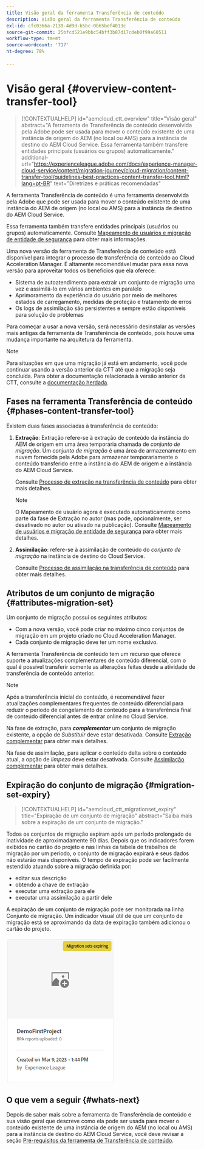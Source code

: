 ```yaml
---
title: Visão geral da ferramenta Transferência de conteúdo
description: Visão geral da ferramenta Transferência de conteúdo
exl-id: cfc0366a-2139-4d9d-b5bc-0b65bef4013c
source-git-commit: 25bfcd521e9bbc54bff3b87d17cdeb0f99a68511
workflow-type: tm+mt
source-wordcount: '717'
ht-degree: 78%

---
```


# Visão geral {#overview-content-transfer-tool}

>[!CONTEXTUALHELP]
>id="aemcloud_ctt_overview"
>title="Visão geral"
>abstract="A ferramenta de Transferência de conteúdo desenvolvida pela Adobe pode ser usada para mover o conteúdo existente de uma instância de origem do AEM (no local ou AMS) para a instância de destino do AEM Cloud Service. Essa ferramenta também transfere entidades principais (usuários ou grupos) automaticamente."
>additional-url="https://experienceleague.adobe.com/docs/experience-manager-cloud-service/content/migration-journey/cloud-migration/content-transfer-tool/guidelines-best-practices-content-transfer-tool.html?lang=pt-BR" text="Diretrizes e práticas recomendadas"

A ferramenta Transferência de conteúdo é uma ferramenta desenvolvida pela Adobe que pode ser usada para mover o conteúdo existente de uma instância do AEM de origem (no local ou AMS) para a instância de destino do AEM Cloud Service.

Essa ferramenta também transfere entidades principais (usuários ou grupos) automaticamente.  Consulte [Mapeamento de usuários e migração de entidade de segurança](/help/journey-migration/content-transfer-tool/using-content-transfer-tool/user-mapping-and-migration.md) para obter mais informações.

Uma nova versão da ferramenta de Transferência de conteúdo está disponível para integrar o processo de transferência de conteúdo ao Cloud Acceleration Manager. É altamente recomendável mudar para essa nova versão para aproveitar todos os benefícios que ela oferece:

* Sistema de autoatendimento para extrair um conjunto de migração uma vez e assimilá-lo em vários ambientes em paralelo
* Aprimoramento da experiência do usuário por meio de melhores estados de carregamento, medidas de proteção e tratamento de erros
* Os logs de assimilação são persistentes e sempre estão disponíveis para solução de problemas

Para começar a usar a nova versão, será necessário desinstalar as versões mais antigas da ferramenta de Transferência de conteúdo, pois houve uma mudança importante na arquitetura da ferramenta.

>[!NOTE]
>
> Para situações em que uma migração já está em andamento, você pode continuar usando a versão anterior da CTT até que a migração seja concluída. Para obter a documentação relacionada à versão anterior da CTT, consulte a [documentação herdada](/help/journey-migration/content-transfer-tool/ctt-legacy/overview-content-transfer-tool-legacy.md).

## Fases na ferramenta Transferência de conteúdo {#phases-content-transfer-tool}

Existem duas fases associadas à transferência de conteúdo:

1. **Extração**: Extração refere-se à extração de conteúdo da instância do AEM de origem em uma área temporária chamada de *conjunto de migração*. Um *conjunto de migração* é uma área de armazenamento em nuvem fornecida pela Adobe para armazenar temporariamente o conteúdo transferido entre a instância do AEM de origem e a instância do AEM Cloud Service.

   Consulte [Processo de extração na transferência de conteúdo](/help/journey-migration/content-transfer-tool/using-content-transfer-tool/extracting-content.md) para obter mais detalhes.

   >[!NOTE]
   >O Mapeamento de usuário agora é executado automaticamente como parte da fase de Extração no autor (mas pode, opcionalmente, ser desativado no autor ou ativado na publicação). Consulte [Mapeamento de usuários e migração de entidade de segurança](/help/journey-migration/content-transfer-tool/using-content-transfer-tool/user-mapping-and-migration.md) para obter mais detalhes.

1. **Assimilação**: refere-se à assimilação de conteúdo do *conjunto de migração* na instância de destino do Cloud Service.

   Consulte [Processo de assimilação na transferência de conteúdo](/help/journey-migration/content-transfer-tool/using-content-transfer-tool/ingesting-content.md) para obter mais detalhes.

## Atributos de um conjunto de migração {#attributes-migration-set}

Um conjunto de migração possui os seguintes atributos:

* Com a nova versão, você pode criar no máximo cinco conjuntos de migração em um projeto criado no Cloud Acceleration Manager.
* Cada conjunto de migração deve ter um nome exclusivo.

A ferramenta Transferência de conteúdo tem um recurso que oferece suporte a atualizações complementares de conteúdo diferencial, com o qual é possível transferir somente as alterações feitas desde a atividade de transferência de conteúdo anterior.

>[!NOTE]
>Após a transferência inicial do conteúdo, é recomendável fazer atualizações complementares frequentes de conteúdo diferencial para reduzir o período de congelamento de conteúdo para a transferência final de conteúdo diferencial antes de entrar online no Cloud Service.

Na fase de extração, para ***complementar*** um conjunto de migração existente, a opção de *Substituir* deve estar desativada. Consulte [Extração complementar](/help/journey-migration/content-transfer-tool/using-content-transfer-tool/extracting-content.md#top-up-extraction-process) para obter mais detalhes.

Na fase de assimilação, para aplicar o conteúdo delta sobre o conteúdo atual, a opção de *limpeza* deve estar desativada. Consulte [Assimilação complementar](/help/journey-migration/content-transfer-tool/using-content-transfer-tool/ingesting-content.md#top-up-ingestion-process) para obter mais detalhes.

## Expiração do conjunto de migração {#migration-set-expiry}

>[!CONTEXTUALHELP]
>id="aemcloud_ctt_migrationset_expiry"
>title="Expiração de um conjunto de migração"
>abstract="Saiba mais sobre a expiração de um conjunto de migração."

Todos os conjuntos de migração expiram após um período prolongado de inatividade de aproximadamente 90 dias. Depois que os indicadores forem exibidos no cartão do projeto e nas linhas da tabela de trabalhos de migração por um período, o conjunto de migração expirará e seus dados não estarão mais disponíveis. O tempo de expiração pode ser facilmente estendido atuando sobre a migração definida por:

* editar sua descrição
* obtendo a chave de extração
* executar uma extração para ele
* executar uma assimilação a partir dele

A expiração de um conjunto de migração pode ser monitorada na linha Conjunto de migração. Um indicador visual útil de que um conjunto de migração está se aproximando da data de expiração também adicionou o cartão do projeto.

![imagem](/help/journey-migration/content-transfer-tool/assets-ctt/cttcam29.png)


## O que vem a seguir {#whats-next}

Depois de saber mais sobre a ferramenta de Transferência de conteúdo e sua visão geral que descreve como ela pode ser usada para mover o conteúdo existente de uma instância de origem do AEM (no local ou AMS) para a instância de destino do AEM Cloud Service, você deve revisar a seção [Pré-requisitos da ferramenta de Transferência de conteúdo](/help/journey-migration/content-transfer-tool/using-content-transfer-tool/prerequisites-content-transfer-tool.md).
